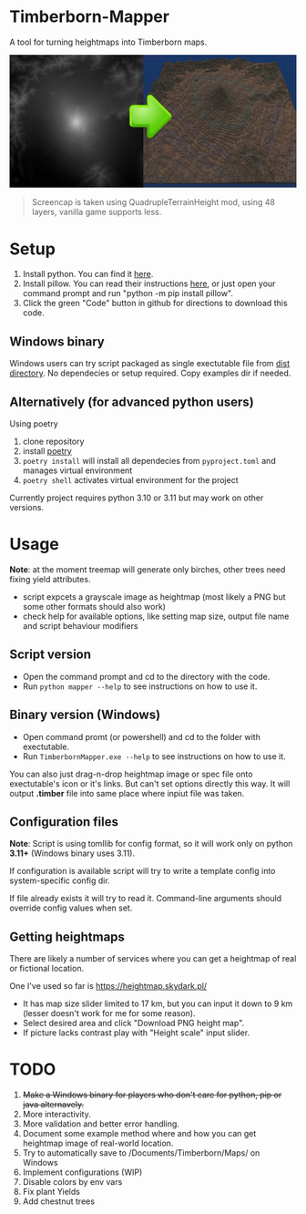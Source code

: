 # Timberborn-Mapper
A tool for turning heightmaps into Timberborn maps.

![](https://raw.githubusercontent.com/GinFuyou/Timberborn-Mapper/gins_refactor/assets/TimberbornMapper-680.jpeg)
> Screencap is taken using QuadrupleTerrainHeight mod, using 48 layers, vanilla game supports less. 

# Setup
1. Install python. You can find it [here](https://www.python.org/downloads/).
2. Install pillow. You can read their instructions [here](https://pillow.readthedocs.io/en/stable/installation.html), or just open your command prompt and run "python -m pip install pillow".
3. Click the green "Code" button in github for directions to download this code.

## Windows binary
Windows users can try script packaged as single exectutable file from [dist directory](dist/).
No dependecies or setup required.
Copy examples dir if needed.

## Alternatively (for advanced python users)
Using poetry

1. clone repository
2. install [poetry](https://python-poetry.org/docs/)
3. `poetry install` will install all dependecies from `pyproject.toml` and manages virtual environment
4. `poetry shell` activates virtual environment for the project

Currently project requires python 3.10 or 3.11 but may work on other versions.

# Usage

**Note**: at the moment treemap will generate only birches, other trees need fixing yield attributes.

- script expcets a grayscale image as heightmap (most likely a PNG but some other formats should also work)
- check help for available options, like setting map size, output file name and script behaviour modifiers

## Script version
- Open the command prompt and cd to the directory with the code.
- Run `python mapper --help` to see instructions on how to use it.

## Binary version (Windows)
- Open command promt (or powershell) and cd to the folder with exectutable.
- Run `TimberbornMapper.exe --help` to see instructions on how to use it.

You can also just drag-n-drop heightmap image or spec file onto exectutable's icon or it's links. But can't set options directly this way.
It will output **.timber** file into same place where inpiut file was taken.

## Configuration files

**Note**: Script is using tomllib for config format, so it will work only on python **3.11+** (Windows binary uses 3.11).

If configuration is available script will try to write a template config into system-specific config dir.

If file already exists it will try to read it. Command-line arguments should override config values when set.


## Getting heightmaps

There are likely a number of services where you can get a heightmap of real or fictional location.

One I've used so far is https://heightmap.skydark.pl/
- It has map size slider limited to 17 km, but you can input it down to 9 km (lesser doesn't work for me for some reason).
- Select desired area and click "Download PNG height map".
- If picture lacks contrast play with "Height scale" input slider.

# TODO

1. ~~Make a Windows binary for players who don't care for python, pip or java alternavely.~~
2. More interactivity.
3. More validation and better error handling.
4. Document some example method where and how you can get heightmap image of real-world location.
5. Try to automatically save to <User>/Documents/Timberborn/Maps/ on Windows
6. Implement configurations (WIP)
7. Disable colors by env vars
8. Fix plant Yields
9. Add chestnut trees
